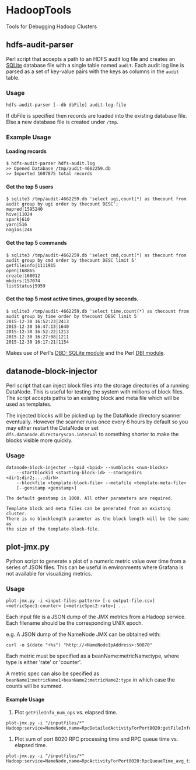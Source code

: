 # HadoopTools
Tools for Debugging Hadoop Clusters

## hdfs-audit-parser
Perl script that accepts a path to an HDFS audit log file and creates an [SQLite](https://www.sqlite.org/) database file with a single table named `audit`. Each audit log line is parsed as a set of key-value pairs with the keys as columns in the `audit` table.

### Usage
    hdfs-audit-parser [--db dbFile] audit-log-file

If dbFile is specified then records are loaded into the existing database file. Else a new database file is created under `/tmp`.

### Example Usage

#### Loading records
    $ hdfs-audit-parser hdfs-audit.log
    >> Opened Database /tmp/audit-4662259.db
    >> Imported 1607875 total records

#### Get the top 5 users
    $ sqlite3 /tmp/audit-4662259.db 'select ugi,count(*) as thecount from audit group by ugi order by thecount DESC';
    mapred|1595240
    hive|11024
    spark|610
    yarn|516
    nagios|246

#### Get the top 5 commands
    $ sqlite3 /tmp/audit-4662259.db 'select cmd,count(*) as thecount from audit group by cmd order by thecount DESC limit 5'
    getfileinfo|1111915
    open|168865
    create|160012
    mkdirs|157074
    listStatus|5959


#### Get the top 5 most active times, grouped by seconds.
    $ sqlite3 /tmp/audit-4662259.db 'select time,count(*) as thecount from audit group by time order by thecount DESC limit 5'
    2015-12-30 16:52:23|2413
    2015-12-30 16:47:13|1640
    2015-12-30 16:52:22|1213
    2015-12-30 16:27:08|1211
    2015-12-30 16:17:21|1154

Makes use of Perl's [DBD::SQLite module](http://search.cpan.org/~msergeant/DBD-SQLite-0.31/lib/DBD/SQLite.pm) and the Perl [DBI module](http://search.cpan.org/~timb/DBI-1.634/DBI.pm).


## datanode-block-injector
Perl script that can inject block files into the storage directories of a running DataNode. This is useful for testing the system with millions of block files. The script accepts paths to an existing block and meta file which will be used as templates.

The injected blocks will be picked up by the DataNode directory scanner eventually. However the scanner runs once every 6 hours by default so you may either restart the DataNode or set `dfs.datanode.directoryscan.interval` to something shorter to make the blocks visible more quickly.

### Usage

    datanode-block-injector --bpid <bpid> --numblocks <num-blocks>
        --startblockid <starting-block-id> --storagedirs <dir1;dir2;...;dirN>
        --blockfile <template-block-file> --metafile <template-meta-file>
        [--genstamp <genstamp>]

    The default genstamp is 1000. All other parameters are required.

    Template block and meta files can be generated from an existing cluster.
    There is no blocklength parameter as the block length will be the same as
    the size of the template-block-file.


## plot-jmx.py
Python script to generate a plot of a numeric metric value over time from a series of JSON files. This can be useful in environments where Grafana is not available for visualizing metrics.

### Usage

    plot-jmx.py -i <input-files-pattern> [-o output-file.csv] <metricSpec1:counter> [<metricSpec2:rate>] ...

Each input file is a JSON dump of the JMX metrics from a Hadoop service. Each filename should be the corresponding UNIX epoch.

e.g. A JSON dump of the NameNode JMX can be obtained with:

    curl -o $(date "+%s") "http://<NameNodeIpAddress>:50070"

Each metric must be specified as a beanName:metricName:type, where type is either 'rate' or 'counter'.

A metric spec can also be specified as `beanName1:metricName1+beanName2:metricName2:type` in which case the counts will be summed.

#### Example Usage

1. Plot `getFileInfo_num_ops` vs. elapsed time.
```
plot-jmx.py -i "/inputfiles/*" Hadoop:service=NameNode,name=RpcDetailedActivityForPort8020:getFileInfo_num_ops:counter
```
1. Plot sum of port 8020 RPC processing time and RPC queue time vs. elapsed time.
```
plot-jmx.py -i "/inputfiles/*" Hadoop:service=NameNode,name=RpcActivityForPort8020:RpcQueueTime_avg_time+Hadoop:service=NameNode,name=RpcActivityForPort8020:RpcProcessingTime_avg_time:rate
```

